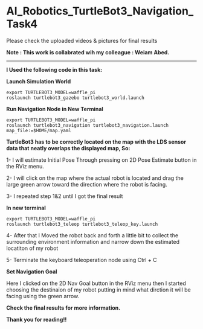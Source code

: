 # AI_Robotics_TurtleBot3_Navigation_Task4


Please check the uploaded videos & pictures for final results

**Note : This work is collabrated wih my colleague : Weiam Abed.**

----------------------------------------------------

**I Used the following code in this task:**

**Launch Simulation World**

    export TURTLEBOT3_MODEL=waffle_pi
    roslaunch turtlebot3_gazebo turtlebot3_world.launch
    
**Run Navigation Node in New Terminal**

    export TURTLEBOT3_MODEL=waffle_pi
    roslaunch turtlebot3_navigation turtlebot3_navigation.launch map_file:=$HOME/map.yaml
    
**TurtleBot3 has to be correctly located on the map with the LDS sensor data that neatly overlaps the displayed map, So:**

1- I will estimate Initial Pose Through pressing on 2D Pose Estimate button in the RViz menu.

2- I will click on the map where the actual robot is located and drag the large green arrow toward the direction where the robot is facing.

3- I repeated step 1&2 until I got the final result 

**In new terminal**

    export TURTLEBOT3_MODEL=waffle_pi
    roslaunch turtlebot3_teleop turtlebot3_teleop_key.launch
    
4- After that I Moved the robot back and forth a little bit to collect the surrounding environment information and narrow down the estimated locatiton of my robot

5- Terminate the keyboard teleoperation node using Ctrl + C

**Set Navigation Goal**

Here I clicked on the 2D Nav Goal button in the RViz menu then I started choosing the destinaion of my robot putting in mind what dirction it will be facing using the green arrow.

**Check the final results for more information.**

**Thank you for reading!!**
 



